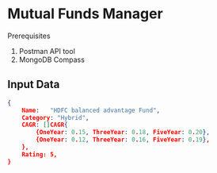 # Mutual Funds Manager

Prerequisites
1. Postman API tool
2. MongoDB Compass

## Input Data

```json
{
    Name:   "HDFC balanced advantage Fund",
    Category: "Hybrid",
    CAGR: []CAGR{
        {OneYear: 0.15, ThreeYear: 0.18, FiveYear: 0.20},
        {OneYear: 0.12, ThreeYear: 0.16, FiveYear: 0.19},
    },
    Rating: 5,
}
```
